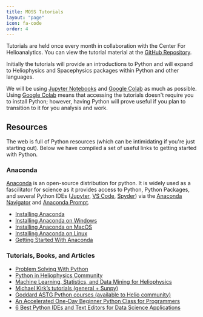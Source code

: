 ```yaml
---
title: MOSS Tutorials
layout: "page"
icon: fa-code
order: 4
---
```



Tutorials are held once every month in collaboration with the Center For Helioanalytics. You can view the tutorial material at the [GitHub Repository](https://github.com/HelioAnalytics/MOSS_python).

Initially the tutorials will provide an introductions to Python and will expand to Heliophysics and Spacephysics packages within Python and other languages. 

We will be using [Jupyter Notebooks](https://jupyter.org/) and [Google Colab](https://colab.research.google.com/) as much as possible. Using [Google Colab](https://colab.research.google.com/) means that accessing the tutorials doesn't require you to install Python; however, having Python will prove useful if you plan to transition to it for you analysis and work. 

<h2>Resources</h2>

The web is full of Python resources (which can be intimidating if you're just starting out). Below we have compiled a set of useful links to getting started with Python. 

<h3>Anaconda</h3>

[Anaconda](https://www.anaconda.com/) is an open-source distribution for python. It is widely used as a fascilitator for science as it provides access to Python, Python Packages, and several Python IDEs ([Jupyter](https://jupyter.org/), [VS Code](https://code.visualstudio.com/), [Spyder](https://www.spyder-ide.org/)) via the [Anaconda Navigator](https://www.anaconda.com/) and [Anaconda Prompt](https://docs.conda.io/projects/conda/en/latest/user-guide/getting-started.html#starting-conda).

- [Installing Anaconda](https://docs.anaconda.com/anaconda/install/)
- [Installing Anaconda on Windows](https://medium.com/@GalarnykMichael/install-python-anaconda-on-windows-2020-f8e188f9a63d)
- [Installing Anaconda on MacOS](https://problemsolvingwithpython.com/01-Orientation/01.04-Installing-Anaconda-on-MacOS/)
- [Installing Anaconda on Linux](https://problemsolvingwithpython.com/01-Orientation/01.05-Installing-Anaconda-on-Linux/)
- [Getting Started With Anaconda](https://docs.anaconda.com/anaconda/user-guide/getting-started/)

<h3>Tutorials, Books, and Articles</h3> 

- [Problem Solving With Python](https://problemsolvingwithpython.com/)
- [Python in Heliophysics Community](https://heliopython.org/)
- [Machine Learning, Statistics, and Data Mining for Heliophysics](https://helioml.org/Introduction/title.html)
- [Michael Kirk’s tutorials (general + Sunpy)](https://github.com/MSKirk/tutorials)
- [Goddard ASTG Python courses (available to Helio community)](https://github.com/astg606/py_courses)
- [An Accelerated One-Day Beginner Python Class for Programmers](https://astg606.github.io/py_courses/one_day_beginner/)
- [6 Best Python IDEs and Text Editors for Data Science Applications](https://medium.com/towards-data-science/6-best-python-ides-and-text-editors-for-data-science-applications-6986c4522e61)



